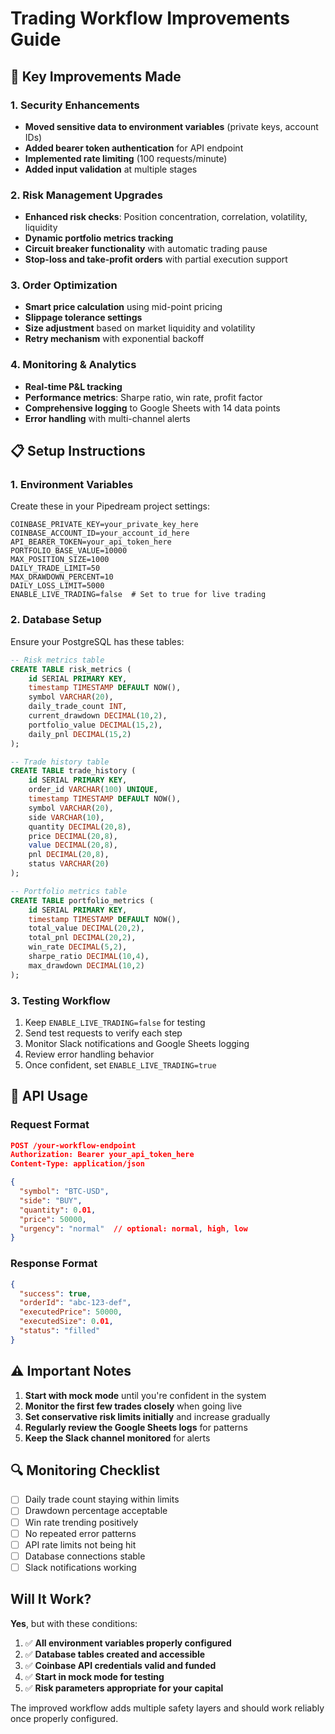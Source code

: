 # Trading Workflow Improvements Guide

## 🔧 Key Improvements Made

### 1. Security Enhancements
- **Moved sensitive data to environment variables** (private keys, account IDs)
- **Added bearer token authentication** for API endpoint
- **Implemented rate limiting** (100 requests/minute)
- **Added input validation** at multiple stages

### 2. Risk Management Upgrades
- **Enhanced risk checks**: Position concentration, correlation, volatility, liquidity
- **Dynamic portfolio metrics tracking**
- **Circuit breaker functionality** with automatic trading pause
- **Stop-loss and take-profit orders** with partial execution support

### 3. Order Optimization
- **Smart price calculation** using mid-point pricing
- **Slippage tolerance settings**
- **Size adjustment** based on market liquidity and volatility
- **Retry mechanism** with exponential backoff

### 4. Monitoring & Analytics
- **Real-time P&L tracking**
- **Performance metrics**: Sharpe ratio, win rate, profit factor
- **Comprehensive logging** to Google Sheets with 14 data points
- **Error handling** with multi-channel alerts

## 📋 Setup Instructions

### 1. Environment Variables
Create these in your Pipedream project settings:
```
COINBASE_PRIVATE_KEY=your_private_key_here
COINBASE_ACCOUNT_ID=your_account_id_here
API_BEARER_TOKEN=your_api_token_here
PORTFOLIO_BASE_VALUE=10000
MAX_POSITION_SIZE=1000
DAILY_TRADE_LIMIT=50
MAX_DRAWDOWN_PERCENT=10
DAILY_LOSS_LIMIT=5000
ENABLE_LIVE_TRADING=false  # Set to true for live trading
```

### 2. Database Setup
Ensure your PostgreSQL has these tables:
```sql
-- Risk metrics table
CREATE TABLE risk_metrics (
    id SERIAL PRIMARY KEY,
    timestamp TIMESTAMP DEFAULT NOW(),
    symbol VARCHAR(20),
    daily_trade_count INT,
    current_drawdown DECIMAL(10,2),
    portfolio_value DECIMAL(15,2),
    daily_pnl DECIMAL(15,2)
);

-- Trade history table
CREATE TABLE trade_history (
    id SERIAL PRIMARY KEY,
    order_id VARCHAR(100) UNIQUE,
    timestamp TIMESTAMP DEFAULT NOW(),
    symbol VARCHAR(20),
    side VARCHAR(10),
    quantity DECIMAL(20,8),
    price DECIMAL(20,8),
    value DECIMAL(20,8),
    pnl DECIMAL(20,8),
    status VARCHAR(20)
);

-- Portfolio metrics table
CREATE TABLE portfolio_metrics (
    id SERIAL PRIMARY KEY,
    timestamp TIMESTAMP DEFAULT NOW(),
    total_value DECIMAL(20,2),
    total_pnl DECIMAL(20,2),
    win_rate DECIMAL(5,2),
    sharpe_ratio DECIMAL(10,4),
    max_drawdown DECIMAL(10,2)
);
```

### 3. Testing Workflow
1. Keep `ENABLE_LIVE_TRADING=false` for testing
2. Send test requests to verify each step
3. Monitor Slack notifications and Google Sheets logging
4. Review error handling behavior
5. Once confident, set `ENABLE_LIVE_TRADING=true`

## 🚀 API Usage

### Request Format
```json
POST /your-workflow-endpoint
Authorization: Bearer your_api_token_here
Content-Type: application/json

{
  "symbol": "BTC-USD",
  "side": "BUY",
  "quantity": 0.01,
  "price": 50000,
  "urgency": "normal"  // optional: normal, high, low
}
```

### Response Format
```json
{
  "success": true,
  "orderId": "abc-123-def",
  "executedPrice": 50000,
  "executedSize": 0.01,
  "status": "filled"
}
```

## ⚠️ Important Notes

1. **Start with mock mode** until you're confident in the system
2. **Monitor the first few trades closely** when going live
3. **Set conservative risk limits initially** and increase gradually
4. **Regularly review the Google Sheets logs** for patterns
5. **Keep the Slack channel monitored** for alerts

## 🔍 Monitoring Checklist

- [ ] Daily trade count staying within limits
- [ ] Drawdown percentage acceptable
- [ ] Win rate trending positively
- [ ] No repeated error patterns
- [ ] API rate limits not being hit
- [ ] Database connections stable
- [ ] Slack notifications working

## Will It Work?

**Yes**, but with these conditions:
1. ✅ **All environment variables properly configured**
2. ✅ **Database tables created and accessible**
3. ✅ **Coinbase API credentials valid and funded**
4. ✅ **Start in mock mode for testing**
5. ✅ **Risk parameters appropriate for your capital**

The improved workflow adds multiple safety layers and should work reliably once properly configured.